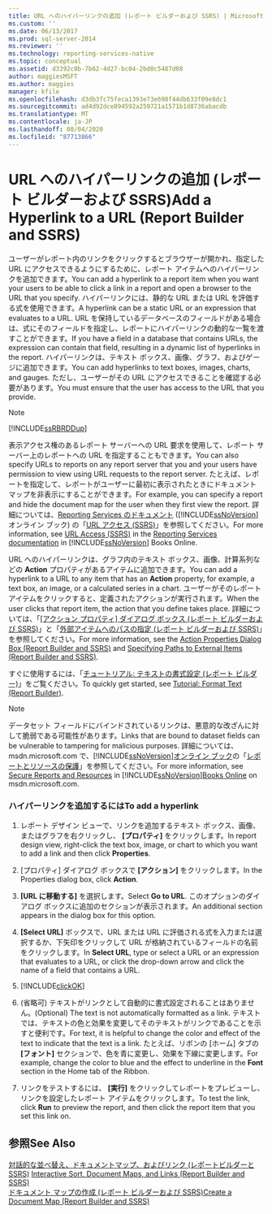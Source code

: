 ```yaml
---
title: URL へのハイパーリンクの追加 (レポート ビルダーおよび SSRS) | Microsoft Docs
ms.custom: ''
ms.date: 06/13/2017
ms.prod: sql-server-2014
ms.reviewer: ''
ms.technology: reporting-services-native
ms.topic: conceptual
ms.assetid: d3392c0b-7b62-4d27-bc04-2bd0c5487d08
author: maggiesMSFT
ms.author: maggies
manager: kfile
ms.openlocfilehash: d3db3fc75feca1393e73e698f44db633f09e8dc1
ms.sourcegitcommit: ad4d92dce894592a259721a1571b1d8736abacdb
ms.translationtype: MT
ms.contentlocale: ja-JP
ms.lasthandoff: 08/04/2020
ms.locfileid: "87713866"
---
```

# <a name="add-a-hyperlink-to-a-url-report-builder-and-ssrs"></a><span data-ttu-id="32f71-102">URL へのハイパーリンクの追加 (レポート ビルダーおよび SSRS)</span><span class="sxs-lookup"><span data-stu-id="32f71-102">Add a Hyperlink to a URL (Report Builder and SSRS)</span></span>
  <span data-ttu-id="32f71-103">ユーザーがレポート内のリンクをクリックするとブラウザーが開かれ、指定した URL にアクセスできるようにするために、レポート アイテムへのハイパーリンクを追加できます。</span><span class="sxs-lookup"><span data-stu-id="32f71-103">You can add a hyperlink to a report item when you want your users to be able to click a link in a report and open a browser to the URL that you specify.</span></span> <span data-ttu-id="32f71-104">ハイパーリンクには、静的な URL または URL を評価する式を使用できます。</span><span class="sxs-lookup"><span data-stu-id="32f71-104">A hyperlink can be a static URL or an expression that evaluates to a URL.</span></span> <span data-ttu-id="32f71-105">URL を保持しているデータベースのフィールドがある場合は、式にそのフィールドを指定し、レポートにハイパーリンクの動的な一覧を渡すことができます。</span><span class="sxs-lookup"><span data-stu-id="32f71-105">If you have a field in a database that contains URLs, the expression can contain that field, resulting in a dynamic list of hyperlinks in the report.</span></span> <span data-ttu-id="32f71-106">ハイパーリンクは、テキスト ボックス、画像、グラフ、およびゲージに追加できます。</span><span class="sxs-lookup"><span data-stu-id="32f71-106">You can add hyperlinks to text boxes, images, charts, and gauges.</span></span> <span data-ttu-id="32f71-107">ただし、ユーザーがその URL にアクセスできることを確認する必要があります。</span><span class="sxs-lookup"><span data-stu-id="32f71-107">You must ensure that the user has access to the URL that you provide.</span></span>  
  
> [!NOTE]  
>  [!INCLUDE[ssRBRDDup](../../includes/ssrbrddup-md.md)]  
  
 <span data-ttu-id="32f71-108">表示アクセス権のあるレポート サーバーへの URL 要求を使用して、レポート サーバー上のレポートへの URL を指定することもできます。</span><span class="sxs-lookup"><span data-stu-id="32f71-108">You can also specify URLs to reports on any report server that you and your users have permission to view using URL requests to the report server.</span></span> <span data-ttu-id="32f71-109">たとえば、レポートを指定して、レポートがユーザーに最初に表示されたときにドキュメント マップを非表示にすることができます。</span><span class="sxs-lookup"><span data-stu-id="32f71-109">For example, you can specify a report and hide the document map for the user when they first view the report.</span></span> <span data-ttu-id="32f71-110">詳細については、[Reporting Services のドキュメント](https://go.microsoft.com/fwlink/?linkid=121312) ([!INCLUDE[ssNoVersion](../../includes/ssnoversion-md.md)] オンライン ブック) の「[URL アクセス &#40;SSRS&#41;](../url-access-ssrs.md)」を参照してください。</span><span class="sxs-lookup"><span data-stu-id="32f71-110">For more information, see [URL Access &#40;SSRS&#41;](../url-access-ssrs.md) in the [Reporting Services documentation](https://go.microsoft.com/fwlink/?linkid=121312) in [!INCLUDE[ssNoVersion](../../includes/ssnoversion-md.md)] Books Online.</span></span>  
  
 <span data-ttu-id="32f71-111">URL へのハイパーリンクは、グラフ内のテキスト ボックス、画像、計算系列などの **Action** プロパティがあるアイテムに追加できます。</span><span class="sxs-lookup"><span data-stu-id="32f71-111">You can add a hyperlink to a URL to any item that has an **Action** property, for example, a text box, an image, or a calculated series in a chart.</span></span> <span data-ttu-id="32f71-112">ユーザーがそのレポート アイテムをクリックすると、定義されたアクションが実行されます。</span><span class="sxs-lookup"><span data-stu-id="32f71-112">When the user clicks that report item, the action that you define takes place.</span></span> <span data-ttu-id="32f71-113">詳細については、「[[アクション プロパティ] ダイアログ ボックス &#40;レポート ビルダーおよび SSRS&#41;](../action-properties-dialog-box-report-builder-and-ssrs.md)」と「[外部アイテムへのパスの指定 &#40;レポート ビルダーおよび SSRS&#41;](specifying-paths-to-external-items-report-builder-and-ssrs.md)」を参照してください。</span><span class="sxs-lookup"><span data-stu-id="32f71-113">For more information, see the [Action Properties Dialog Box &#40;Report Builder and SSRS&#41;](../action-properties-dialog-box-report-builder-and-ssrs.md) and [Specifying Paths to External Items &#40;Report Builder and SSRS&#41;](specifying-paths-to-external-items-report-builder-and-ssrs.md).</span></span>  
  
 <span data-ttu-id="32f71-114">すぐに使用するには、「[チュートリアル: テキストの書式設定 &#40;レポート ビルダー&#41;](../tutorial-format-text-report-builder.md)」をご覧ください。</span><span class="sxs-lookup"><span data-stu-id="32f71-114">To quickly get started, see [Tutorial: Format Text &#40;Report Builder&#41;](../tutorial-format-text-report-builder.md).</span></span>  
  
> [!NOTE]  
>  <span data-ttu-id="32f71-115">データセット フィールドにバインドされているリンクは、悪意的な改ざんに対して脆弱である可能性があります。</span><span class="sxs-lookup"><span data-stu-id="32f71-115">Links that are bound to dataset fields can be vulnerable to tampering for malicious purposes.</span></span> <span data-ttu-id="32f71-116">詳細については、msdn.microsoft.com で、[!INCLUDE[ssNoVersion](../../includes/ssnoversion-md.md)][オンライン ブック](https://go.microsoft.com/fwlink/?LinkId=154888)の「[レポートとリソースの保護](../security/secure-reports-and-resources.md)」を参照してください。</span><span class="sxs-lookup"><span data-stu-id="32f71-116">For more information, see [Secure Reports and Resources](../security/secure-reports-and-resources.md) in [!INCLUDE[ssNoVersion](../../includes/ssnoversion-md.md)][Books Online](https://go.microsoft.com/fwlink/?LinkId=154888) on msdn.microsoft.com.</span></span>  
  
### <a name="to-add-a-hyperlink"></a><span data-ttu-id="32f71-117">ハイパーリンクを追加するには</span><span class="sxs-lookup"><span data-stu-id="32f71-117">To add a hyperlink</span></span>  
  
1.  <span data-ttu-id="32f71-118">レポート デザイン ビューで、リンクを追加するテキスト ボックス、画像、またはグラフを右クリックし、 **[プロパティ]** をクリックします。</span><span class="sxs-lookup"><span data-stu-id="32f71-118">In report design view, right-click the text box, image, or chart to which you want to add a link and then click **Properties**.</span></span>  
  
2.  <span data-ttu-id="32f71-119">[プロパティ] ダイアログ ボックスで **[アクション]** をクリックします。</span><span class="sxs-lookup"><span data-stu-id="32f71-119">In the Properties dialog box, click **Action**.</span></span>  
  
3.  <span data-ttu-id="32f71-120">**[URL に移動する]** を選択します。</span><span class="sxs-lookup"><span data-stu-id="32f71-120">Select **Go to URL**.</span></span> <span data-ttu-id="32f71-121">このオプションのダイアログ ボックスに追加のセクションが表示されます。</span><span class="sxs-lookup"><span data-stu-id="32f71-121">An additional section appears in the dialog box for this option.</span></span>  
  
4.  <span data-ttu-id="32f71-122">**[Select URL]** ボックスで、URL または URL に評価される式を入力または選択するか、下矢印をクリックして URL が格納されているフィールドの名前をクリックします。</span><span class="sxs-lookup"><span data-stu-id="32f71-122">In **Select URL**, type or select a URL or an expression that evaluates to a URL, or click the drop-down arrow and click the name of a field that contains a URL.</span></span>  
  
5.  [!INCLUDE[clickOK](../../includes/clickok-md.md)]  
  
6.  <span data-ttu-id="32f71-123">(省略可) テキストがリンクとして自動的に書式設定されることはありません。</span><span class="sxs-lookup"><span data-stu-id="32f71-123">(Optional) The text is not automatically formatted as a link.</span></span> <span data-ttu-id="32f71-124">テキストでは、テキストの色と効果を変更してそのテキストがリンクであることを示すと便利です。</span><span class="sxs-lookup"><span data-stu-id="32f71-124">For text, it is helpful to change the color and effect of the text to indicate that the text is a link.</span></span> <span data-ttu-id="32f71-125">たとえば、リボンの [ホーム] タブの **[フォント]** セクションで、色を青に変更し、効果を下線に変更します。</span><span class="sxs-lookup"><span data-stu-id="32f71-125">For example, change the color to blue and the effect to underline in the **Font** section in the Home tab of the Ribbon.</span></span>  
  
7.  <span data-ttu-id="32f71-126">リンクをテストするには、 **[実行]** をクリックしてレポートをプレビューし、リンクを設定したレポート アイテムをクリックします。</span><span class="sxs-lookup"><span data-stu-id="32f71-126">To test the link, click **Run** to preview the report, and then click the report item that you set this link on.</span></span>  
  
## <a name="see-also"></a><span data-ttu-id="32f71-127">参照</span><span class="sxs-lookup"><span data-stu-id="32f71-127">See Also</span></span>  
 <span data-ttu-id="32f71-128">[対話的な並べ替え、ドキュメントマップ、およびリンク &#40;レポートビルダーと SSRS&#41;](interactive-sort-document-maps-and-links-report-builder-and-ssrs.md) </span><span class="sxs-lookup"><span data-stu-id="32f71-128">[Interactive Sort, Document Maps, and Links &#40;Report Builder and SSRS&#41;](interactive-sort-document-maps-and-links-report-builder-and-ssrs.md) </span></span>  
 [<span data-ttu-id="32f71-129">ドキュメント マップの作成 &#40;レポート ビルダーおよび SSRS&#41;</span><span class="sxs-lookup"><span data-stu-id="32f71-129">Create a Document Map &#40;Report Builder and SSRS&#41;</span></span>](create-a-document-map-report-builder-and-ssrs.md)  
  
  
